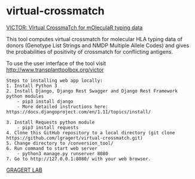 # virtual-crossmatch

[VICTOR: VIrtual CrossmaTch for mOleculaR typing data](http://www.transplanttoolbox.org/victor)

This tool computes virtual crossmatch for molecular HLA typing data of donors (Genotype List Strings and NMDP Multiple Allele Codes) and gives the probabilities of positivity of crossmatch for conflicting antigens.

To use the user interface of the tool visit http://www.transplanttoolbox.org/victor

```
Steps to installing web app locally:
1. Install Python 3
2. Install Django, Django Rest Swagger and Django Rest Framework python modules
    - pip3 install django
    - More detailed instructions here: https://docs.djangoproject.com/en/1.11/topics/install/

3. Install Requests python module
    - pip3 install requests  
4. Clone this GitHub repository to a local directory (git clone https://github.com/lgragert/virtual-crossmatch.git)
5. Change directory to /conversion_tool/
6. Run command to start web server  
    - python3 manage.py runserver 8080  
7. Go to http://127.0.0.1:8080/ with your web browser. 

```






[GRAGERT LAB](https://hla.tulane.edu)